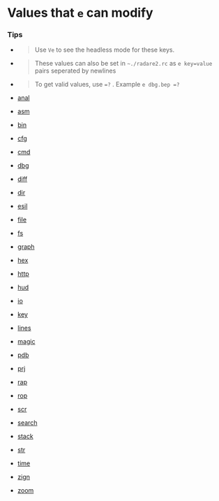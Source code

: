 <!-- TITLE: Values That E Can Modify -->

# Values that `e` can modify

### **Tips**
  - > Use `Ve` to see the headless mode for these keys.

  - > These values can also be set in `~./radare2.rc` as `e key=value` pairs seperated by newlines

  - > To get valid values, use `=?` . Example `e dbg.bep =?`

- [anal](/options/e/values-that-e-can-modify/anal)

- [asm](/options/e/values-that-e-can-modify/asm)

- [bin](/options/e/values-that-e-can-modify/bin)

- [cfg](/options/e/values-that-e-can-modify/cfg)

- [cmd](/options/e/values-that-e-can-modify/cmd)

- [dbg](/options/e/values-that-e-can-modify/dbg)

- [diff](/options/e/values-that-e-can-modify/diff)

- [dir](/options/e/values-that-e-can-modify/dir)

- [esil](/options/e/values-that-e-can-modify/esil)

- [file](/options/e/values-that-e-can-modify/file)

- [fs](/options/e/values-that-e-can-modify/fs)

- [graph](/options/e/values-that-e-can-modify/graph)

- [hex](/options/e/values-that-e-can-modify/hex)

- [http](/options/e/values-that-e-can-modify/http)

- [hud](/options/e/values-that-e-can-modify/hud)

- [io](/options/e/values-that-e-can-modify/io)

- [key](/options/e/values-that-e-can-modify/key)

- [lines](/options/e/values-that-e-can-modify/lines)

- [magic](/options/e/values-that-e-can-modify/magic)

- [pdb](/options/e/values-that-e-can-modify/pdb)

- [prj](/options/e/values-that-e-can-modify/prj)

- [rap](/options/e/values-that-e-can-modify/rap)

- [rop](/options/e/values-that-e-can-modify/rop)

- [scr](/options/e/values-that-e-can-modify/scr)

- [search](/options/e/values-that-e-can-modify/search)

- [stack](/options/e/values-that-e-can-modify/stack)

- [str](/options/e/values-that-e-can-modify/str)

- [time](/options/e/values-that-e-can-modify/time)

- [zign](/options/e/values-that-e-can-modify/zign)

- [zoom](/options/e/values-that-e-can-modify/zoom)